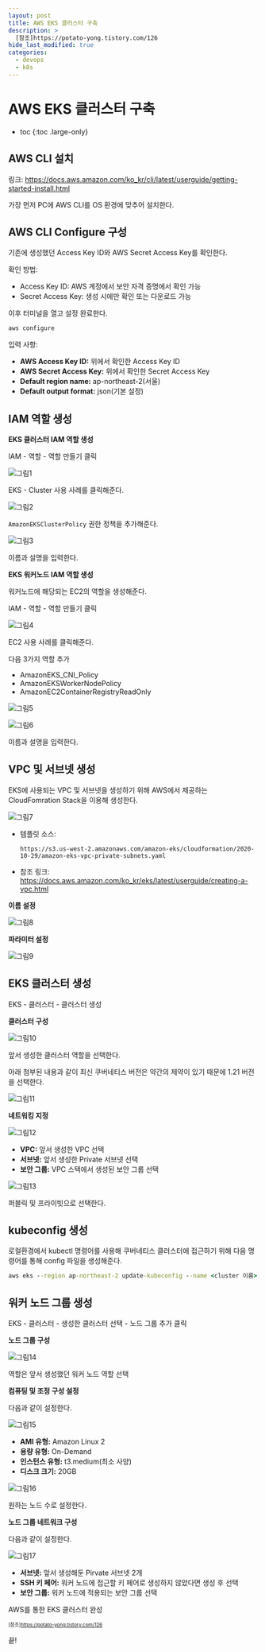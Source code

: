 ```yaml
---
layout: post
title: AWS EKS 클러스터 구축
description: >
  [참조]https://potato-yong.tistory.com/126
hide_last_modified: true
categories:
  - devops
  - k8s
---
```


# AWS EKS 클러스터 구축

* toc
{:toc .large-only}

## AWS CLI 설치

링크: https://docs.aws.amazon.com/ko_kr/cli/latest/userguide/getting-started-install.html

가장 먼저 PC에 AWS CLI를 OS 환경에 맞추어 설치한다.

## AWS CLI Configure 구성

기존에 생성했던 Access Key ID와 AWS Secret Access Key를 확인한다.

확인 방법:
- Access Key ID: AWS 계정에서 보안 자격 증명에서 확인 가능
- Secret Access Key: 생성 시에만 확인 또는 다운로드 가능

이후 터미널을 열고 설정 완료한다.

```cmd
aws configure
```

입력 사항:

- **AWS Access Key ID:** 위에서 확인한 Access Key ID
- **AWS Secret Access Key:** 위에서 확인한 Secret Access Key
- **Default region name:** ap-northeast-2(서울)
- **Default output format:** json(기본 설정)

## IAM 역할 생성

**EKS 클러스터 IAM 역할 생성**

IAM - 역할 - 역할 만들기 클릭

![그림1](/assets/img/aws/eks_role_usecase.png)

EKS - Cluster 사용 사례를 클릭해준다.

![그림2](/assets/img/aws/eks_role_add.png)

`AmazonEKSClusterPolicy` 권한 정책을 추가해준다.

![그림3](/assets/img/aws/eks_cluster_role_name.png)

이름과 설명을 입력한다.

**EKS 워커노드 IAM 역할 생성**

워커노드에 해당되는 EC2의 역할을 생성해준다.

IAM - 역할 - 역할 만들기 클릭

![그림4](/assets/img/aws/eks_worker_usecase.png)

EC2 사용 사례를 클릭해준다.

다음 3가지 역할 추가

- AmazonEKS_CNI_Policy
- AmazonEKSWorkerNodePolicy
- AmazonEC2ContainerRegistryReadOnly

![그림5](/assets/img/aws/eks_worker_role.png)

![그림6](/assets/img/aws/eks_worker_name.png)

이름과 설명을 입력한다.

## VPC 및 서브넷 생성

EKS에 사용되는 VPC 및 서브넷을 생성하기 위해 AWS에서 제공하는 CloudFomration Stack을 이용해 생성한다.


![그림7](/assets/img/aws/eks_vpc_stack_template.png)

- 템플릿 소스:
  ```
  https://s3.us-west-2.amazonaws.com/amazon-eks/cloudformation/2020-10-29/amazon-eks-vpc-private-subnets.yaml
  ```
- 참조 링크: https://docs.aws.amazon.com/ko_kr/eks/latest/userguide/creating-a-vpc.html

**이름 설정**

![그림8](/assets/img/aws/eks_vpc_stack_name.png)

**파라미터 설정**

![그림9](/assets/img/aws/eks_vpc_parameter.png)

## EKS 클러스터 생성

EKS - 클러스터 - 클러스터 생성

**클러스터 구성**

![그림10](/assets/img/aws/eks_cluster_name.png)

앞서 생성한 클러스터 역할을 선택한다.

아래 첨부된 내용과 같이 최신 쿠버네티스 버전은 약간의 제약이 있기 때문에 1.21 버전을 선택한다.

![그림11](/assets/img/aws/eks_cluster_version.jpg)


**네트워킹 지정**

![그림12](/assets/img/aws/eks_network.png)

- **VPC:** 앞서 생성한 VPC 선택
- **서브넷:** 앞서 생성한 Private 서브넷 선택
- **보안 그룹:** VPC 스택에서 생성된 보안 그룹 선택

![그림13](/assets/img/aws/eks_cluster_ep_access.png)

퍼블릭 및 프라이빗으로 선택한다.

## kubeconfig 생성

로컬환경에서 kubectl 명령어를 사용해 쿠버네티스 클러스터에 접근하기 위해 다음 명령어를 통해 config 파일을 생성해준다.

```cmd
aws eks --region ap-northeast-2 update-kubeconfig --name <cluster 이름>
```

## 워커 노드 그룹 생성

EKS - 클러스터 - 생성한 클러스터 선택 - 노드 그룹 추가 클릭

**노드 그룹 구성**

![그림14](/assets/img/aws/eks_node_group.png)

역할은 앞서 생성했던 워커 노드 역할 선택

**컴퓨팅 및 조정 구성 설정**

다음과 같이 설정한다.

![그림15](/assets/img/aws/eks_node_group_computing.png)

- **AMI 유형:** Amazon Linux 2
- **용량 유형:** On-Demand
- **인스턴스 유형:** t3.medium(최소 사양)
- **디스크 크기:** 20GB

![그림16](/assets/img/aws/eks_node_group_num.png)

원하는 노드 수로 설정한다.

**노드 그룹 네트워크 구성**

다음과 같이 설정한다.

![그림17](/assets/img/aws/eks_cluster_network.png)

- **서브넷:** 앞서 생성해둔 Pirvate 서브넷 2개
- **SSH 키 페어:** 워커 노드에 접근할 키 페어로 생성하지 않았다면 생성 후 선택
- **보안 그룹:** 워커 노드에 적용되는 보안 그룹 선택



AWS를 통한 EKS 클러스터 완성

<span style="font-size:70%">[참조]https://potato-yong.tistory.com/126</span>

끝!
